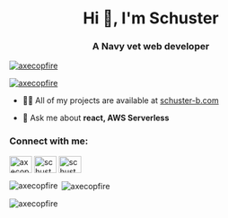 <h1 align="center">Hi 👋, I'm Schuster</h1>
<h3 align="center">A Navy vet web developer</h3>

<p align="left"> <a href="https://github.com/ryo-ma/github-profile-trophy"><img src="https://github-profile-trophy.vercel.app/?username=axecopfire" alt="axecopfire" /></a> </p>

<p align="left"> <a href="https://twitter.com/axecopfire" target="blank"><img src="https://img.shields.io/twitter/follow/axecopfire?logo=twitter&style=for-the-badge" alt="axecopfire" /></a> </p>

- 👨‍💻 All of my projects are available at [schuster-b.com](schuster-b.com)

- 💬 Ask me about **react, AWS Serverless**

<h3 align="left">Connect with me:</h3>
<p align="left">
<a href="https://codepen.io/axecopfire" target="blank"><img align="center" src="https://cdn.jsdelivr.net/npm/simple-icons@3.0.1/icons/codepen.svg" alt="axecopfire" height="30" width="40" /></a>
<a href="https://dev.to/schusterbraun" target="blank"><img align="center" src="https://cdn.jsdelivr.net/npm/simple-icons@3.0.1/icons/dev-dot-to.svg" alt="schusterbraun" height="30" width="40" /></a>
<a href="https://twitter.com/schusterbraun" target="blank"><img align="center" src="https://cdn.jsdelivr.net/npm/simple-icons@3.0.1/icons/twitter.svg" alt="schusterbraun" height="30" width="40" /></a>
</p>

<p><img align="left" src="https://github-readme-stats.vercel.app/api/top-langs?username=axecopfire&show_icons=true&locale=en&layout=compact" alt="axecopfire" /></p>

<p>&nbsp;<img align="center" src="https://github-readme-stats.vercel.app/api?username=axecopfire&show_icons=true&locale=en" alt="axecopfire" /></p>

<p><img align="center" src="https://github-readme-streak-stats.herokuapp.com/?user=axecopfire&" alt="axecopfire" /></p>
